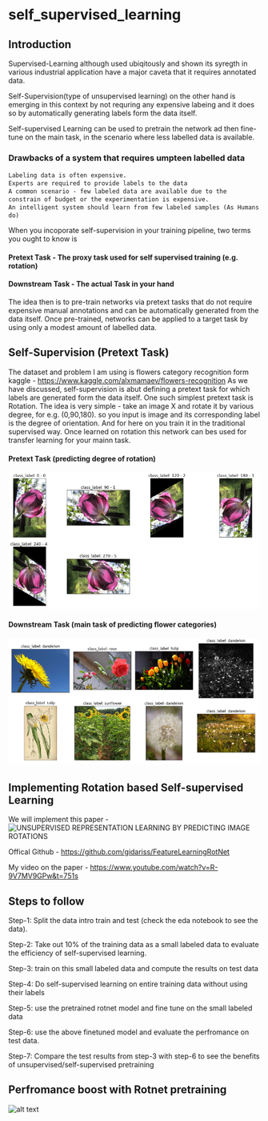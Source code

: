 # self_supervised_learning

## Introduction
Supervised-Learning although used ubiqitously and shown its syregth in various industrial application have a major caveta that it requires annotated data.

Self-Supervision(type of unsupervised learning) on the other hand is emerging in this context by not requring any expensive labeing and it does so by automatically generating labels form the data itself.

Self-supervised Learning can be used to pretrain the network ad then fine-tune on the main task, in the scenario where less labelled data is available. 
### Drawbacks of a system that requires umpteen labelled data
    Labeling data is often expensive.
    Experts are required to provide labels to the data
    A common scenario - few labeled data are available due to the constrain of budget or the experimentation is expensive.
    An intelligent system should learn from few labeled samples (As Humans do)

When you incoporate self-supervision in your training pipeline, two terms you ought to know is
#### Pretext Task - The proxy task used for self supervised training (e.g. rotation)
#### Downstream Task - The actual Task in your hand

The idea then is to pre-train networks via pretext tasks that do not require expensive manual annotations and can be automatically generated from the data itself. Once pre-trained, networks can be applied to a target task by using only a modest amount of labelled data.

## Self-Supervision (Pretext Task)
The dataset and problem I am using is flowers category recognition form kaggle - https://www.kaggle.com/alxmamaev/flowers-recognition
As we have discussed, self-supervision is abut defining a pretext task for which labels are generated form the data itself. One such simplest pretext task is Rotation. The idea is very simple - take an image X and rotate it by various degree, for e.g. (0,90,180). so you input is image and its corresponding label is the degree of orientation. And for here on you train it in the traditional supervised way. Once learned on rotation this network can bes used for transfer learning for your mainn task.

#### Pretext Task (predicting degree of rotation)
![alt text](https://github.com/anujshah1003/self_supervised_learning/blob/master/readme_imgs/rotation.png)


#### Downstream Task (main task of predicting flower categories)
![alt text](https://github.com/anujshah1003/self_supervised_learning/blob/master/readme_imgs/main_task.png)

## Implementing Rotation based Self-supervised Learning
We will implement this paper - ![UNSUPERVISED REPRESENTATION LEARNING BY PREDICTING IMAGE ROTATIONS ](https://arxiv.org/abs/1803.07728)

Offical Github - https://github.com/gidariss/FeatureLearningRotNet

My video on the paper - https://www.youtube.com/watch?v=R-9V7MV9GPw&t=751s
## Steps to follow
Step-1: Split the data intro train and test (check the eda notebook to see the data).

Step-2: Take out 10% of the training data as a small labeled data to evaluate the efficiency of self-supervised learning.

Step-3: train on this small labeled data and compute the results on test data

Step-4: Do self-supervised learning on entire training data without using their labels

Step-5: use the pretrained rotnet model and fine tune on the small labeled data

Step-6: use the above finetuned model and evaluate the perfromance on test data.

Step-7: Compare the test results from step-3 with step-6 to see the benefits of unsupervised/self-supervised pretraining

## Perfromance boost with Rotnet pretraining
![alt text](https://github.com/anujshah1003/self_supervised_learning_pytorch/blob/master/readme_imgs/rotnet_tboard.png)
